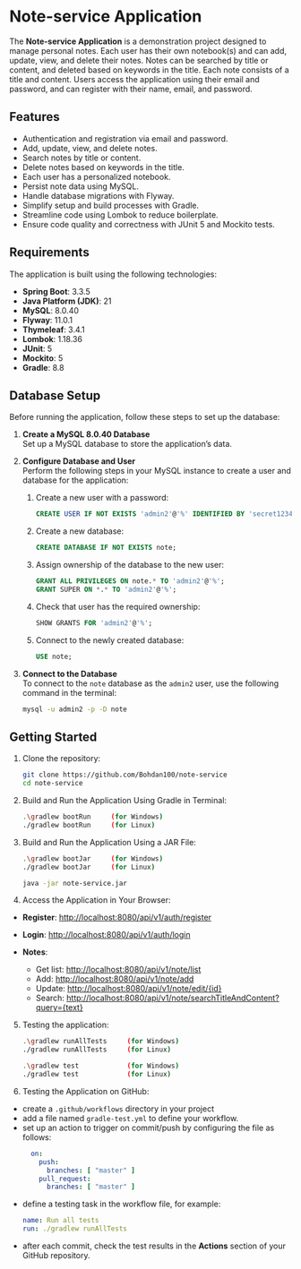 # Note-service Application
The **Note-service Application** is a demonstration project designed to manage personal notes. Each user has their own notebook(s) and can add, update, view, and delete their notes. Notes can be searched by title or content, and deleted based on keywords in the title. Each note consists of a title and content. Users access the application using their email and password, and can register with their name, email, and password.

## Features
- Authentication and registration via email and password.
- Add, update, view, and delete notes.
- Search notes by title or content.
- Delete notes based on keywords in the title.
- Each user has a personalized notebook.
- Persist note data using MySQL.
- Handle database migrations with Flyway.
- Simplify setup and build processes with Gradle.
- Streamline code using Lombok to reduce boilerplate.
- Ensure code quality and correctness with JUnit 5 and Mockito tests.

## Requirements
The application is built using the following technologies:
- **Spring Boot**: 3.3.5
- **Java Platform (JDK)**: 21
- **MySQL**: 8.0.40
- **Flyway**: 11.0.1
- **Thymeleaf**: 3.4.1
- **Lombok**: 1.18.36
- **JUnit**: 5
- **Mockito**: 5
- **Gradle**: 8.8
  
## Database Setup
Before running the application, follow these steps to set up the database:

1. **Create a MySQL 8.0.40 Database**  
   Set up a MySQL database to store the application’s data.

2. **Configure Database and User**  
   Perform the following steps in your MySQL instance to create a user and database for the application:

    1. Create a new user with a password:
       ```sql
       CREATE USER IF NOT EXISTS 'admin2'@'%' IDENTIFIED BY 'secret1234';
       ```

    2. Create a new database:
       ```sql
       CREATE DATABASE IF NOT EXISTS note;
       ```

    3. Assign ownership of the database to the new user:
       ```sql
       GRANT ALL PRIVILEGES ON note.* TO 'admin2'@'%';
       GRANT SUPER ON *.* TO 'admin2'@'%';
       ```

    4. Check that user has the required ownership:
       ```sql
       SHOW GRANTS FOR 'admin2'@'%';
       ```

    5. Connect to the newly created database:
       ```sql
       USE note;
       ```

3. **Connect to the Database**  
   To connect to the `note` database as the `admin2` user, use the following command in the terminal:
   ```bash
   mysql -u admin2 -p -D note

## Getting Started

1. Clone the repository:
   ```bash
   git clone https://github.com/Bohdan100/note-service
   cd note-service

2. Build and Run the Application Using Gradle in Terminal:
   ```bash
   .\gradlew bootRun     (for Windows)
   ./gradlew bootRun     (for Linux)
    ```
3. Build and Run the Application Using a JAR File:
   ```bash
   .\gradlew bootJar     (for Windows)
   ./gradlew bootJar     (for Linux)
   
   java -jar note-service.jar
    ```
4. Access the Application in Your Browser:
- **Register**: [http://localhost:8080/api/v1/auth/register](http://localhost:8080/api/v1/auth/register)
- **Login**: [http://localhost:8080/api/v1/auth/login](http://localhost:8080/api/v1/auth/login)

- **Notes**:
    - Get list: [http://localhost:8080/api/v1/note/list](http://localhost:8080/api/v1/note/list)
    - Add: [http://localhost:8080/api/v1/note/add](http://localhost:8080/api/v1/note/add)
    - Update: [http://localhost:8080/api/v1/note/edit/{id}](http://localhost:8080/api/v1/note/edit/{id})
    - Search: [http://localhost:8080/api/v1/note/searchTitleAndContent?query={text}](http://localhost:8080/api/v1/note/searchTitleAndContent?query={text})

5. Testing the application:
   ```bash
   .\gradlew runAllTests     (for Windows)
   ./gradlew runAllTests     (for Linux)

   .\gradlew test            (for Windows)
   ./gradlew test            (for Linux)
   ```
   
6. Testing the Application on GitHub:
- create a `.github/workflows` directory in your project
- add a file named `gradle-test.yml` to define your workflow.
- set up an action to trigger on commit/push by configuring the file as follows:
  ```yaml
    on:
      push:
        branches: [ "master" ]
      pull_request:
        branches: [ "master" ]
    ```
- define a testing task in the workflow file, for example:
    ```yaml
    name: Run all tests
    run: ./gradlew runAllTests
    ```
- after each commit, check the test results in the **Actions** section of your GitHub repository.